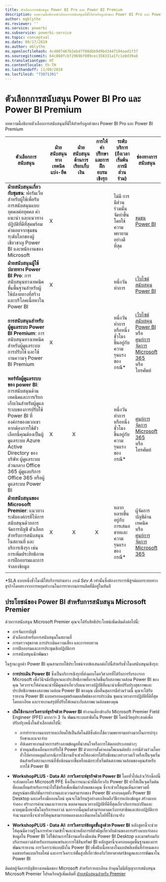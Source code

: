 ```yaml
---
title: ตัวเลือกการสนับสนุน Power BI Pro และ Power BI Premium
description: บทความนี้อธิบายตัวเลือกการสนับสนุนที่มีให้สำหรับลูกค้าของ Power BI Pro และ Power BI Premium
author: mgblythe
ms.reviewer: ''
ms.service: powerbi
ms.subservice: powerbi-service
ms.topic: conceptual
ms.date: 09/17/2019
ms.author: mblythe
ms.openlocfilehash: 4cd007467b2ebd7f08dbb9d9bd3447194aad1f37
ms.sourcegitcommit: 64c860fcbf2969bf089cec358331a1fc1e0d39a8
ms.translationtype: HT
ms.contentlocale: th-TH
ms.lasthandoff: 11/09/2019
ms.locfileid: "73871391"
---
```

# <a name="power-bi-pro-and-power-bi-premium-support-options"></a>ตัวเลือกการสนับสนุน Power BI Pro และ Power BI Premium

บทความนี้อธิบายตัวเลือกการสนับสนุนที่มีให้สำหรับลูกค้าของ Power BI Pro และ Power BI Premium

| **ตัวเลือกการสนับสนุน** | **ฝ่ายสนับสนุนทางเทคนิคแบ่ง-ยึด** | **ฝ่ายสนับสนุนด้านการเรียกเก็บเงิน** | **การให้คำปรึกษาและการฝึกอบรมเชิงรุก** | **ระดับบริการ<br>(ถึงเวลาเริ่มต้นการมีส่วนร่วม)** | **ช่องทางการสนับสนุน** |
| --- | --- | --- | --- | --- | --- |
| **ฝ่ายสนับสนุนเกี่ยวกับชุมชน**: ฟอรัมเว็บสำหรับผู้ใช้เพื่อรับการสนับสนุนแบบบุคคลต่อบุคคล คำแนะนำ และแนวทางปฏิบัติที่ดีที่สุดพร้อมคำตอบจากชุมชนระดับโลกของผู้เชี่ยวชาญ Power BI และพนักงานของ Microsoft | X |   |   | ไม่มี การมีส่วนร่วมนั้นจัดทำขึ้นโดยใช้ความพยายามอย่างดีที่สุด | [ชุมชน Power BI](https://community.powerbi.com) |
| **ฝ่ายสนับสนุนผู้ใช้ปลายทาง Power BI Pro**: การสนับสนุนทางเทคนิคขั้นพื้นฐานสำหรับผู้ใช้ปลายทางที่สร้างและบริโภคเนื้อหาใน Power BI | X |   |   | หนึ่งวันทำการ | [เว็บไซต์สนับสนุน Power BI](https://support.powerbi.com)  |
| **การสนับสนุนสำหรับผู้ดูแลระบบ Power BI Premium**: การสนับสนุนทางเทคนิคสำหรับผู้ดูแลระบบ การปรับใช้ และใช้งานความจุ Power BI Premium | X |   |   | หนึ่งวันทำการหรือหนึ่งชั่วโมงขึ้นอยู่กับความรุนแรงของกรณี\* | [เว็บไซต์สนับสนุน Power BI](https://support.powerbi.com)<br>หรือ<br>[ศูนย์การจัดการ Microsoft 365](https://portal.office.com/adminportal)<br>หรือ<br> โทรศัพท์ |
| **พอร์ทัลผู้ดูแลระบบของ power BI**: การสนับสนุนด้านเทคนิคและการเรียกเก็บเงินสำหรับผู้ดูแลระบบของการปรับใช้ Power BI ที่องค์กรของพวกเขา  หากต้องการใช้ตัวเลือกนี้คุณต้องเป็นผู้ดูแลระบบ Azure Active Directory ของ บริษัท ผู้ดูแลระบบส่วนกลาง Office 365 ผู้ดูแลบริการ Office 365 หรือผู้ดูแลระบบ Power BI | X | X |   | หนึ่งวันทำการหรือหนึ่งชั่วโมงขึ้นอยู่กับความรุนแรงของกรณี\* | [ศูนย์การจัดการ Microsoft 365](https://portal.office.com/adminportal)<br>หรือ<br> โทรศัพท์ |
| **ฝ่ายสนับสนุนของ Microsoft Premier**: แนวทางระดับองค์กรที่ให้การสนับสนุนด้วยการจัดการบัญชี ตัวเลือกสำหรับการสนับสนุนในสถานที่ และบริการเชิงรุก เช่น การเพิ่มประสิทธิภาพการฝึกอบรมและการจำลองข้อมูล | X | X | X | หลากหลายขึ้นอยู่กับการเสนอขายและความรุนแรงของกรณี\* | ผู้จัดการบัญชีด้านเทคนิค <br>หรือ<br> [ศูนย์การจัดการ Microsoft 365](https://portal.office.com/adminportal) |
| | | | | | |

\*SLA แบบหนึ่งชั่วโมงมีให้บริการผ่านทาง _กรณี Sev A_ เท่านั้นซึ่งต้องการการพิสูจน์ผลกระทบทางธุรกิจโดยตรงจากการหยุดทำงานในการรายงานการผลิตที่มีอยู่ในทันที

## <a name="power-bi-benefits-for-microsoft-premier-support"></a>ประโยชน์ของ Power BI สำหรับการสนับสนุน Microsoft Premier

ด้วยการสนับสนุน Microsoft Premier คุณจะได้รับสิทธิประโยชน์เพิ่มเติมดังต่อไปนี้:

- การจัดการบัญชี
- ตัวเลือกสำหรับการสนับสนุนในสถานที่
- การตรวจสุขภาพ การประเมินความเสี่ยง และการทบทวน
- การฝึกอบรมและการประชุมเชิงปฏิบัติการ
- การสนับสนุนนักพัฒนา

ในฐานะลูกค้า Power BI คุณสามารถใช้ประโยชน์จากข้อเสนอต่อไปนี้สำหรับชั่วโมงสนับสนุนเชิงรุก:

 - **การประเมิน Power BI** ซึ่งเป็นบริการเชิงรุกที่ส่งมอบโดยวิศวกรที่ได้รับการรับรองจาก Microsoft เพื่อวินิจฉัยปัญหาและประสิทธิภาพที่อาจเกิดขึ้นกับสภาพแวดล้อม Power BI ของคุณ วิศวกรจะให้คำแนะนำที่มีคุณค่าเกี่ยวกับแนวทางปฏิบัติที่แนะนำเพื่อปรับปรุงสุขภาพและประสิทธิภาพของสภาพแวดล้อม Power BI ของคุณ เมื่อสิ้นสุดการมีส่วนร่วมนี้ คุณจะได้รับรายงาน Power BI แบบครอบคลุมพร้อมผลลัพธ์ของการประเมิน ชุดแนวทางการปฏิบัติที่ดีที่สุดโดยละเอียด และรายงานสรุปที่ปรับให้เหมาะกับสภาพแวดล้อมของคุณ

 - **เปิดใช้งานการวิเคราะห์ธุรกิจด้วย Power BI** ทำงานเคียงข้างกับ Microsoft Premier Field Engineer (PFE) มากกว่า 3 วัน พัฒนาระบบสาธิตใน Power BI โดยมีวัตถุประสงค์เพื่อปรับปรุงหนึ่งในตัวเลือกต่อไปนี้:
    - การทำรายงานแบบรายละเอียดให้เป็นอัตโนมัติซึ่งต้องใช้ความพยายามอย่างมากในการบำรุงรักษาและแจกจ่าย
    - อัปเดตรายงานด้วยการสร้างภาพข้อมูลที่น่าสนใจหรือการโต้ตอบประเภทต่างๆ 
    - ช่วยคุณขับเคลื่อนการปรับใช้ Power BI ด้วยการตั้งค่าคอมโพเนนต์หลัก การมีส่วนร่วมโดยทั่วไปครอบคลุมถึงกรณีการใช้งานที่จะช่วยให้องค์กรได้รับชัยชนะอย่างรวดเร็วหรือเป็นจุดเริ่มต้นสำหรับสถานการณ์ที่ซับซ้อนมากขึ้นหรือแม้กระทั่งเริ่มต้นสภาพแวดล้อมของคุณสำหรับการใช้ Power BI

  - **WorkshopPLUS - Data AI: การวิเคราะห์ธุรกิจด้วย Power BI** โดยทั่วไปแล้วเวิร์กช็อปนี้จะส่งมอบโดย Microsoft PFE ซึ่งเป็นการแนะนำที่ดีเกี่ยวกับ Power BI ทำให้เป็นจุดเริ่มต้นที่ยอดเยี่ยมสำหรับการนำไปใช้หรือเพื่อเพิ่มกำลังพลของคุณ
ซึ่งจะช่วยให้คุณเห็นภาพรวมที่สมบูรณ์ของฟังก์ชันการทำงานและความสามารถของ Power BI ครอบคลุมทั้ง Power BI Desktop และเครื่องมือออนไลน์ คุณจะได้เรียนรู้อย่างละเอียดถึงวิธีการแปลงข้อมูล สร้างแบบจำลอง สร้างการคำนวณและรายงาน ตลอดจนแนวทางปฏิบัติที่ดีที่สุดเกี่ยวกับการแบ่งปันและควบคุมเนื้อหานั้นในบริการคลาวด์ นอกจากนี้คุณยังสามารถคาดหวังการสาธิตและห้องปฏิบัติการจำนวนมากซึ่งจะช่วยให้คุณสามารถทดลองและเห็นเทคโนโลยีที่ใช้งานจริง

  - **WorkshopPLUS - Data AI: การวิเคราะห์ข้อมูลขั้นสูงด้วย Power BI** หลักสูตรนี้จะช่วยให้คุณมีความรู้ในการทำความเข้าใจและนำหลักการที่สำคัญเกี่ยวกับด้านของการสร้างแบบจำลองข้อมูลใน Power BI ไปใช้ผ่านการใช้งานเครื่องมือเช่น Power BI Desktop และมาพร้อมกับบริการคลาวด์สำหรับการเผยแพร่และการใช้สินทรัพย์ BI หลักสูตรนี้จะครอบคลุมพื้นฐานของการพัฒนารายงาน การวิเคราะห์แบบฝังใน Power BI เพื่อฝังเนื้อหาลงในแอปพลิเคชันที่กำหนดเอง แดชบอร์ดแบบเรียลไทม์ และการวิเคราะห์ขั้นสูงที่เกี่ยวข้องกับวิทยาศาสตร์ข้อมูลและการพัฒนาใน Power BI

ติดต่อผู้จัดการบัญชีทางเทคนิคของ Microsoft สำหรับรายละเอียด ถ้าคุณไม่มีสัญญาการสนับสนุน Microsoft Premier โปรดเรียนรู้เพิ่มเติมที่ [ฝ่ายสนับสนุนสำหรับ Premier](https://support.microsoft.com/premier)
